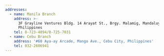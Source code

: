 ```yaml
---
addresses:
  - name: Manila Branch
    address: >-
      3F Grayline Ventures Bldg. 14 Arayat St., Brgy. Malamig, Mandaluyong,
      Philippines
    tel: 8-723-4894/8-725-7031
  - name: Cebu Branch
    address: '#60 Aya-ay Arcade, Mango Ave., Cebu City, Philippines'
    tel: 032-2606941
---
```



